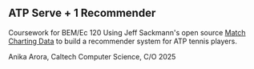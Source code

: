 ## ATP Serve + 1 Recommender

Coursework for BEM/Ec 120
Using Jeff Sackmann's open source [Match Charting Data](https://github.com/JeffSackmann/tennis_MatchChartingProject) to build a recommender system for ATP tennis players.

Anika Arora, Caltech Computer Science, C/O 2025